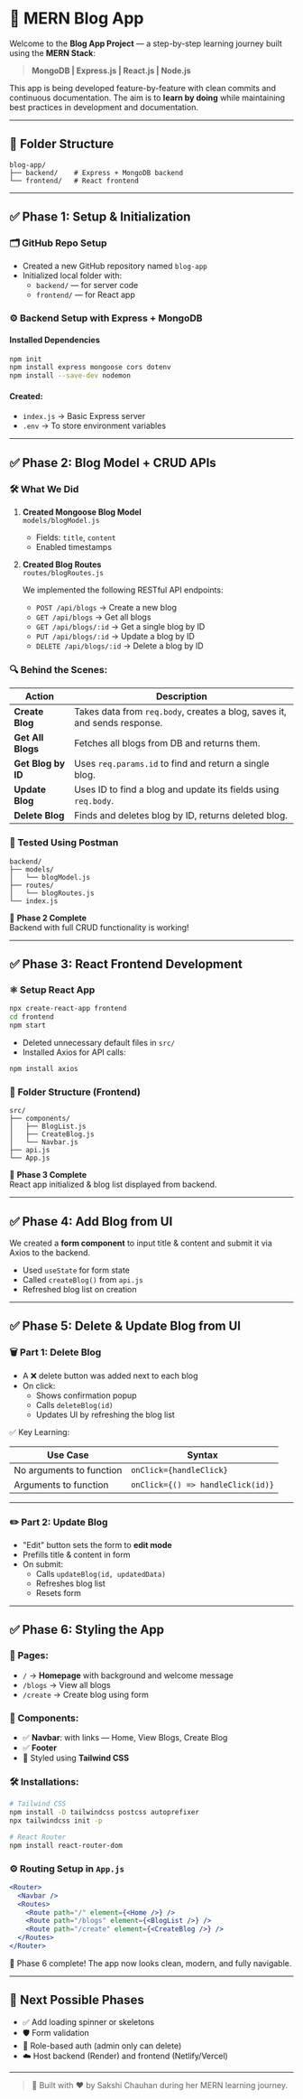 # 📝 MERN Blog App

Welcome to the **Blog App Project** — a step-by-step learning journey built using the **MERN Stack**:

> **MongoDB | Express.js | React.js | Node.js**

This app is being developed feature-by-feature with clean commits and continuous documentation. The aim is to **learn by doing** while maintaining best practices in development and documentation.

---

## 📁 Folder Structure

```
blog-app/
├── backend/    # Express + MongoDB backend
└── frontend/   # React frontend
```

---

## ✅ Phase 1: Setup & Initialization

### 🗂️ GitHub Repo Setup
- Created a new GitHub repository named `blog-app`
- Initialized local folder with:
  - `backend/` — for server code
  - `frontend/` — for React app

### ⚙️ Backend Setup with Express + MongoDB

#### Installed Dependencies

```bash
npm init
npm install express mongoose cors dotenv
npm install --save-dev nodemon
```

#### Created:
- `index.js` → Basic Express server
- `.env` → To store environment variables

---

## ✅ Phase 2: Blog Model + CRUD APIs

### 🛠️ What We Did

1. **Created Mongoose Blog Model**  
   `models/blogModel.js`  
   - Fields: `title`, `content`  
   - Enabled timestamps

2. **Created Blog Routes**  
   `routes/blogRoutes.js`

   We implemented the following RESTful API endpoints:
   
   - `POST /api/blogs` → Create a new blog
   - `GET /api/blogs` → Get all blogs
   - `GET /api/blogs/:id` → Get a single blog by ID
   - `PUT /api/blogs/:id` → Update a blog by ID
   - `DELETE /api/blogs/:id` → Delete a blog by ID

### 🔍 Behind the Scenes:

| Action                     | Description                                                                 |
|---------------------------|-----------------------------------------------------------------------------|
| **Create Blog**           | Takes data from `req.body`, creates a blog, saves it, and sends response.   |
| **Get All Blogs**         | Fetches all blogs from DB and returns them.                                 |
| **Get Blog by ID**        | Uses `req.params.id` to find and return a single blog.                      |
| **Update Blog**           | Uses ID to find a blog and update its fields using `req.body`.              |
| **Delete Blog**           | Finds and deletes blog by ID, returns deleted blog.                         |

### 🧪 Tested Using Postman

```
backend/
├── models/
│   └── blogModel.js
├── routes/
│   └── blogRoutes.js
└── index.js
```

🎉 **Phase 2 Complete**  
Backend with full CRUD functionality is working!

---

## ✅ Phase 3: React Frontend Development

### ⚛️ Setup React App

```bash
npx create-react-app frontend
cd frontend
npm start
```

- Deleted unnecessary default files in `src/`
- Installed Axios for API calls:

```bash
npm install axios
```

### 📂 Folder Structure (Frontend)

```
src/
├── components/
│   ├── BlogList.js
│   ├── CreateBlog.js
│   └── Navbar.js
├── api.js
└── App.js
```

🎉 **Phase 3 Complete**  
React app initialized & blog list displayed from backend.

---

## ✅ Phase 4: Add Blog from UI

We created a **form component** to input title & content and submit it via Axios to the backend.

- Used `useState` for form state
- Called `createBlog()` from `api.js`
- Refreshed blog list on creation

---

## ✅ Phase 5: Delete & Update Blog from UI

### 🗑️ Part 1: Delete Blog

- A ❌ delete button was added next to each blog
- On click:
  - Shows confirmation popup
  - Calls `deleteBlog(id)`
  - Updates UI by refreshing the blog list

✅ Key Learning:

| Use Case                        | Syntax                             |
|---------------------------------|------------------------------------|
| No arguments to function        | `onClick={handleClick}`            |
| Arguments to function           | `onClick={() => handleClick(id)}`  |

---

### ✏️ Part 2: Update Blog

- "Edit" button sets the form to **edit mode**
- Prefills title & content in form
- On submit:
  - Calls `updateBlog(id, updatedData)`
  - Refreshes blog list
  - Resets form

---

## ✅ Phase 6: Styling the App

### 📄 Pages:

- `/` → **Homepage** with background and welcome message
- `/blogs` → View all blogs
- `/create` → Create blog using form

### 🧩 Components:

- ✅ **Navbar**: with links — Home, View Blogs, Create Blog
- ✅ **Footer**
- 🎨 Styled using **Tailwind CSS**

### 🛠️ Installations:

```bash
# Tailwind CSS
npm install -D tailwindcss postcss autoprefixer
npx tailwindcss init -p

# React Router
npm install react-router-dom
```

### ⚙️ Routing Setup in `App.js`

```jsx
<Router>
  <Navbar />
  <Routes>
    <Route path="/" element={<Home />} />
    <Route path="/blogs" element={<BlogList />} />
    <Route path="/create" element={<CreateBlog />} />
  </Routes>
</Router>
```

🎉 Phase 6 complete! The app now looks clean, modern, and fully navigable.

---

## 🔮 Next Possible Phases

- ✅ Add loading spinner or skeletons
- 🛡️ Form validation
- 🧠 Role-based auth (admin only can delete)
- ☁️ Host backend (Render) and frontend (Netlify/Vercel)

---

> 🚀 Built with ❤️ by Sakshi Chauhan during her MERN learning journey.
